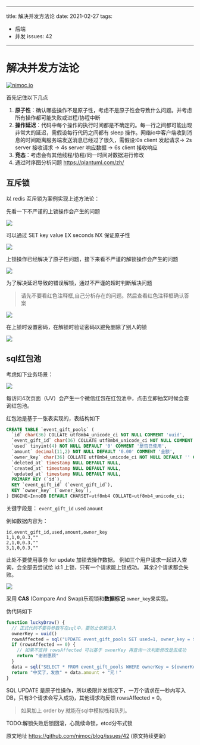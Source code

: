----
title: 解决并发方法论
date: 2021-02-27
tags:
- 后端
- 并发
issues: 42
----

# 解决并发方法论

[![nimoc.io](http://nimoc.io/notice/index.svg)](https://nimoc.io/notice/)

首先记住以下几点

1. **原子性**：确认哪些操作不是原子性，考虑不是原子性会导致什么问题。并考虑所有操作都可能失败或进程/协程中断
2. **操作延迟**：代码中每个操作的执行时间都是不确定的。每一行之间都可能出现非常大的延迟，需假设每行代码之间都有 sleep 操作。网络io中客户端收到消息的时间距离服务端发送消息已经过了很久，需假设:0s client 发起请求-> 2s server 接收请求 -> 4s server 响应数据 -> 6s client 接收响应
3. **竞态**：考虑会有其他线程/协程/同一时间对数据进行修改
4. 通过时序图分析问题 https://plantuml.com/zh/

## 互斥锁

以 redis 互斥锁为案例实现上述方法论：

先看一下不严谨的上锁操作会产生的问题


![](./concurrency_methodology/1-1.png)

可以通过 SET key value  EX seconds NX 保证原子性

![](./concurrency_methodology/1-2.png)

上锁操作已经解决了原子性问题，接下来看不严谨的解锁操作会产生的问题


![](./concurrency_methodology/1-3.png)

为了解决延迟导致的错误解锁，通过不严谨的超时判断解决问题

> 请先不要看红色注释框,自己分析存在的问题。然后查看红色注释框确认答案

![](./concurrency_methodology/1-4.png)

在上锁时设置密码，在解锁时验证密码以避免删除了别人的锁

![](./concurrency_methodology/1-5.png)

## sql红包池

考虑如下业务场景：

![](./concurrency_methodology/turntable.jpg)

每访问4次页面（UV）会产生一个微信红包在红包池中，点击立即抽奖时候会查询红包池。

红包池是基于一张表实现的，表结构如下

```sql
CREATE TABLE `event_gift_pools` (
  `id` char(36) COLLATE utf8mb4_unicode_ci NOT NULL COMMENT 'uuid',
  `event_gift_id` char(36) COLLATE utf8mb4_unicode_ci NOT NULL COMMENT '活动礼品id',
  `used` tinyint(4) NOT NULL DEFAULT '0' COMMENT '是否已使用',
  `amount` decimal(11,2) NOT NULL DEFAULT '0.00' COMMENT '金额',
  `owner_key` char(36) COLLATE utf8mb4_unicode_ci NOT NULL DEFAULT '' COMMENT '',
  `deleted_at` timestamp NULL DEFAULT NULL,
  `created_at` timestamp NULL DEFAULT NULL,
  `updated_at` timestamp NULL DEFAULT NULL,
  PRIMARY KEY (`id`),
  KEY `event_gift_id` (`event_gift_id`),
  KEY `owner_key` (`owner_key`),
) ENGINE=InnoDB DEFAULT CHARSET=utf8mb4 COLLATE=utf8mb4_unicode_ci;
```

关键字段是： `event_gift_id` `used` `amount`

例如数据内容为：

```
id,event_gift_id,used,amount,owner_key
1,1,0,0.3,""
2,1,0,0.3,""
3,1,0,0.3,""
```


此处不要使用事务 for update 加锁去操作数据。
例如三个用户请求一起进入查询，会全部去尝试给 id:1 上锁，只有一个请求能上锁成功。
其余2个请求都会失败。

![](./concurrency_methodology/2-1.png)

采用 **CAS** (Compare And Swap)乐观锁和**数据标记** `owner_key`来实现。

伪代码如下

```js
function luckyDraw() {
  // 正式代码不要将参数写在sql中，要防止依赖注入
  ownerKey = uuid()
  rowsAffected = sql("UPDATE event_gift_pools SET used=1, owner_key = ${ownerKey}  WHERE event_gift_id = 1 AND used = 0 LIMIT 1")
  if (rowsAffected == 0) {
    // 如果不支持 rowsAffected 可以基于 ownerKey 再查询一次判断修改是否成功
    return "谢谢惠顾"
  }
  data = sql("SELECT * FROM event_gift_pools WHERE ownerKey = ${ownerKey} AND used=1 LIMIT 1")
  return "中奖了，发放" + data.amount + "元！"
}
```

SQL UPDATE 是原子性操作，所以极限并发情况下，一万个请求在一秒内写入DB，只有3个请求会写入成功，其他请求均反馈 rowsAffected = 0。

> 如果加上 order by 就能在sql中模拟栈和队列。

TODO:解锁失败后锁回滚，心跳续命锁，etcd分布式锁

原文地址 https://github.com/nimoc/blog/issues/42 (原文持续更新)
